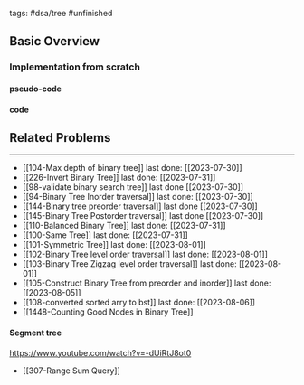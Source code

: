 tags: #dsa/tree #unfinished 
## Basic Overview

### Implementation from scratch
#### pseudo-code

#### code

## Related Problems
---
- [[104-Max depth of binary tree]] last done: [[2023-07-30]]
- [[226-Invert Binary Tree]] last done: [[2023-07-31]]
- [[98-validate binary search tree]] last done [[2023-07-30]]
- [[94-Binary Tree Inorder traversal]] last done: [[2023-07-30]]
- [[144-Binary tree preorder traversal]] last done [[2023-07-30]]
- [[145-Binary Tree Postorder traversal]] last done [[2023-07-30]]
- [[110-Balanced Binary Tree]] last done: [[2023-07-31]]
- [[100-Same Tree]] last done: [[2023-07-31]]
- [[101-Symmetric Tree]] last done: [[2023-08-01]]
- [[102-Binary Tree level order traversal]] last done: [[2023-08-01]]
- [[103-Binary Tree Zigzag level order traversal]] last done: [[2023-08-01]]
- [[105-Construct Binary Tree from preorder and inorder]] last done: [[2023-08-05]]
- [[108-converted sorted arry to bst]] last done: [[2023-08-06]]
- [[1448-Counting Good Nodes in Binary Tree]]

#### Segment tree
https://www.youtube.com/watch?v=-dUiRtJ8ot0
- [[307-Range Sum Query]]